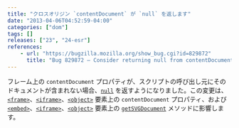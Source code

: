 ```yaml
---
title: "クロスオリジン `contentDocument` が `null` を返します"
date: "2013-04-06T04:52:59-04:00"
categories: ["dom"]
tags: []
releases: ["23", "24-esr"]
references:
    - url: "https://bugzilla.mozilla.org/show_bug.cgi?id=829872"
      title: "Bug 829872 – Consider returning null from contentDocument getters when the caller does not subsume the document"
---
```

フレーム上の `contentDocument` プロパティが、スクリプトの呼び出し元にそのドキュメントが含まれない場合、[`null`](https://developer.mozilla.org/docs/Web/JavaScript/Reference/Global_Objects/null) を返すようになりました。この変更は、[`<frame>`](https://developer.mozilla.org/docs/Web/HTML/Element/frame)、[`<iframe>`](https://developer.mozilla.org/docs/Web/HTML/Element/iframe)、[`<object>`](https://developer.mozilla.org/docs/Web/HTML/Element/object) 要素上の `contentDocument` プロパティ、および [`<embed>`](https://developer.mozilla.org/docs/Web/HTML/Element/embed)、[`<iframe>`](https://developer.mozilla.org/docs/Web/HTML/Element/iframe)、[`<object>`](https://developer.mozilla.org/docs/Web/HTML/Element/object) 要素上の [`getSVGDocument`](https://developer.mozilla.org/docs/Web/SVG/Scripting#_.E6.96.87.E6.9B.B8.E9.96.93.E3.81.AE.E3.82.B9.E3.82.AF.E3.83.AA.E3.83.97.E3.83.86.E3.82.A3.E3.83.B3.E3.82.B0_-_.E5.9F.8B.E3.82.81.E8.BE.BC.E3.81.BF_SVG_.E3.81.AE.E5.8F.82.E7.85.A7_) メソッドに影響します。

